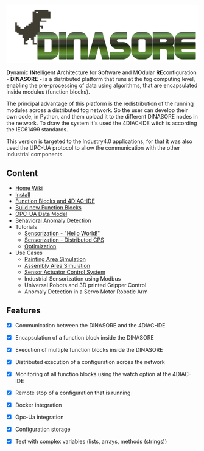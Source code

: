 ![logo](docs/images/logo.png)

**D**ynamic **IN**telligent **A**rchitecture for **S**oftware and M**O**dular **RE**configuration - **DINASORE** - is a distributed platform that runs at the
fog computing level, enabling the pre-processing of data using algorithms, that are encapsulated inside modules (function blocks).

The principal advantage of this platform is the redistribution of the running modules across a distributed fog network. 
So the user can develop their own code, in Python, and them upload it to the different DINASORE nodes in the network.
To draw the system it's used the 4DIAC-IDE witch is according the IEC61499 standards. 

This version is targeted to the Industry4.0 applications, for that it was also used the UPC-UA protocol to allow the communication with the other industrial components.

## Content

* [Home Wiki](../../wiki)
* [Install](../../wiki/1.-Install)
* [Function Blocks and 4DIAC-IDE](../../wiki/2.-Function-Blocks-and-4DIAC)
* [Build new Function Blocks](../../wiki/4.-Build-new-Function-Blocks)
* [OPC-UA Data Model](../../wiki/2.3.-OPC-UA-Data-Model)
* [Behavioral Anomaly Detection](../../wiki/2.2.-Behavioral-Anomaly-Detection-functionality)
* Tutorials
  * [Sensorization - "Hello World!"](../../wiki/3.1.-Hands-On:-Sensorization-%22Hello-World!%22)
  * [Sensorization - Distributed CPS](../../wiki/3.2.-Hands-On:-Sensorization)
  * [Optimization](../../wiki/3.3.-Hands-On:-Optimization)
* Use Cases
  * [Painting Area Simulation](../../wiki/5.1.-Painting-Area-Simulation)
  * [Assembly Area Simulation](../../wiki/4.2.-Assembly-Area-Simulation)
  * [Sensor Actuator Control System](../../wiki/5.-Sensor-Actuator-Control-System)
  * Industrial Sensorization using Modbus
  * Universal Robots and 3D printed Gripper Control
  * Anomaly Detection in a Servo Motor Robotic Arm



## Features
- [x] Communication between the DINASORE and the 4DIAC-IDE 
- [x] Encapsulation of a function block inside the DINASORE
- [x] Execution of multiple function blocks inside the DINASORE
- [x] Distributed execution of a configuration across the network
- [x] Monitoring of all function blocks using the watch option at the 4DIAC-IDE
- [x] Remote stop of a configuration that is running
- [x] Docker integration
- [x] Opc-Ua integration
- [x] Configuration storage
- [x] Test with complex variables (lists, arrays, methods (strings))


